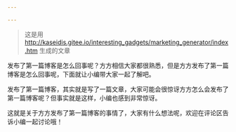 ```yaml
---

---
```


> 这是用 http://kaseidis.gitee.io/interesting_gadgets/marketing_generator/index.htm 生成的文章

发布了第一篇博客是怎么回事呢？方方相信大家都很熟悉，但是方方发布了第一篇博客是怎么回事呢，下面就让小编带大家一起了解吧。

发布了第一篇博客，其实就是写了一篇文章，大家可能会很惊讶方方怎么会发布了第一篇博客呢？但事实就是这样，小编也感到非常惊讶。

这就是关于方方发布了第一篇博客的事情了，大家有什么想法呢，欢迎在评论区告诉小编一起讨论哦！
